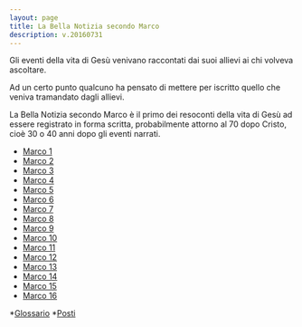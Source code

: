 ```yaml
---
layout: page
title: La Bella Notizia secondo Marco
description: v.20160731
---
```


Gli eventi della vita di Gesù venivano raccontati dai suoi allievi ai chi volveva ascoltare.

Ad un certo punto qualcuno ha pensato di mettere per iscritto quello che veniva tramandato dagli allievi.

La Bella Notizia secondo Marco è il primo dei resoconti della vita di Gesù ad essere registrato in forma scritta, 
probabilmente attorno al 70 dopo Cristo, cioè 30 o 40 anni dopo gli eventi narrati.

* [Marco 1](pages/Mc01.html)
* [Marco 2](pages/Mc02.html)
* [Marco 3](pages/Mc03.html)
* [Marco 4](pages/Mc04.html)
* [Marco 5](pages/Mc05.html)
* [Marco 6](pages/Mc06.html)
* [Marco 7](pages/Mc07.html)
* [Marco 8](pages/Mc08.html)
* [Marco 9](pages/Mc09.html)
* [Marco 10](pages/Mc10.html)
* [Marco 11](pages/Mc11.html)
* [Marco 12](pages/Mc12.html)
* [Marco 13](pages/Mc13.html)
* [Marco 14](pages/Mc14.html)
* [Marco 15](pages/Mc15.html)
* [Marco 16](pages/Mc16.html)

*[Glossario](pages/G.html)
*[Posti](pages/P.html)
